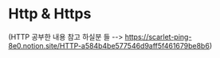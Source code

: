 # Http & Https

(HTTP 공부한 내용 참고 하실분 들 --> https://scarlet-ping-8e0.notion.site/HTTP-a584b4be577546d9aff5f461679be8b6)
